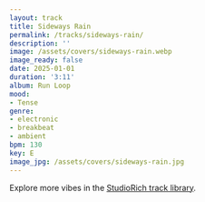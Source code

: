 ```yaml
---
layout: track
title: Sideways Rain
permalink: /tracks/sideways-rain/
description: ''
image: /assets/covers/sideways-rain.webp
image_ready: false
date: 2025-01-01
duration: '3:11'
album: Run Loop
mood:
- Tense
genre:
- electronic
- breakbeat
- ambient
bpm: 130
key: E
image_jpg: /assets/covers/sideways-rain.jpg
---
```


Explore more vibes in the [StudioRich track library](/tracks/).
